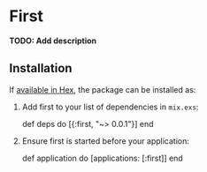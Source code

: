 # First

**TODO: Add description**

## Installation

If [available in Hex](https://hex.pm/docs/publish), the package can be installed as:

  1. Add first to your list of dependencies in `mix.exs`:

        def deps do
          [{:first, "~> 0.0.1"}]
        end

  2. Ensure first is started before your application:

        def application do
          [applications: [:first]]
        end

